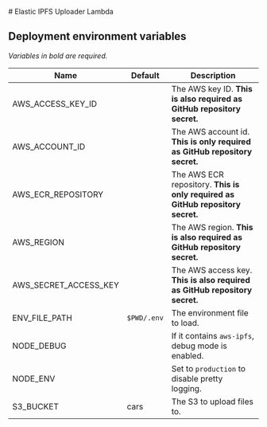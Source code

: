 # Elastic IPFS Uploader Lambda

## Deployment environment variables

_Variables in bold are required._

| Name                  | Default     | Description                                                                    |
| --------------------- | ----------- | ------------------------------------------------------------------------------ |
| AWS_ACCESS_KEY_ID     |             | The AWS key ID. **This is also required as GitHub repository secret.**         |
| AWS_ACCOUNT_ID        |             | The AWS account id. **This is only required as GitHub repository secret.**     |
| AWS_ECR_REPOSITORY    |             | The AWS ECR repository. **This is only required as GitHub repository secret.** |
| AWS_REGION            |             | The AWS region. **This is also required as GitHub repository secret.**         |
| AWS_SECRET_ACCESS_KEY |             | The AWS access key. **This is also required as GitHub repository secret.**     |
| ENV_FILE_PATH         | `$PWD/.env` | The environment file to load.                                                  |
| NODE_DEBUG            |             | If it contains `aws-ipfs`, debug mode is enabled.                              |
| NODE_ENV              |             | Set to `production` to disable pretty logging.                                 |
| S3_BUCKET             | cars        | The S3 to upload files to.                                                     |
